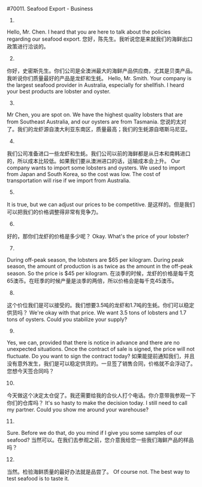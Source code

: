 #70011. Seafood Export - Business

1.
Hello, Mr. Chen. I heard that you are here to talk about the policies regarding our seafood export.
您好，陈先生。我听说您是来就我们的海鲜出口政策进行洽谈的。

2.
你好，史密斯先生。你们公司是全澳洲最大的海鲜产品供应商，尤其是贝类产品。我听说你们质量最好的产品是龙虾和生蚝。
Hello, Mr. Smith. Your company is the largest seafood provider in Australia, especially for shellfish. I heard your best products are lobster and oyster.

3.
Mr Chen, you are spot on. We have the highest quality lobsters that are from Southeast Australia, and our oysters are from Tasmania.
您说的太对了。我们的龙虾源自澳大利亚东南区，质量最高；我们的生蚝源自塔斯马尼亚。

4.
我们公司准备进口一些龙虾和生蚝。我们公司以前的海鲜都是从日本和南韩进口的，所以成本比较低。如果我们要从澳洲进口的话，运输成本会上升。
Our company wants to import some lobsters and oysters. We used to import from Japan and South Korea, so the cost was low. The cost of transportation will rise if we import from Australia.

5.
It is true, but we can adjust our prices to be competitive.
是这样的。但是我们可以把我们的价格调整得非常有竞争力。

6.
好的，那你们龙虾的价格是多少呢？
Okay. What's the price of your lobster?

7.
During off-peak season, the lobsters are $65 per kilogram. During peak season, the amount of production is as twice as the amount in the off-peak season. So the price is $45 per kilogram.
在淡季的时候，龙虾的价格是每千克65澳币。在旺季的时候产量是淡季的两倍，所以价格会是每千克45澳币。

8.
这个价位我们是可以接受的。我们想要3.5吨的龙虾和1.7吨的生蚝。你们可以稳定供货吗？
We're okay with that price. We want 3.5 tons of lobsters and 1.7 tons of oysters. Could you stabilize your supply?

9.
Yes, we can, provided that there is notice in advance and there are no unexpected situations. Once the contract of sale is signed, the price will not fluctuate. Do you want to sign the contract today?
如果能提前通知我们，并且没有意外发生，我们是可以稳定供货的。一旦签了销售合同，价格就不会浮动了。您想今天签合同吗？

10.
今天做这个决定太仓促了。我还需要给我的合伙人打个电话。你介意带我参观一下你们的仓库吗？
It's so hasty to make the decision today. I still need to call my partner. Could you show me around your warehouse?

11.
Sure. Before we do that, do you mind if I give you some samples of our seafood?
当然可以。在我们去参观之前，您介意我给您一些我们海鲜产品的样品吗？

12.
当然。检验海鲜质量的最好办法就是品尝了。
Of course not. The best way to test seafood is to taste it.